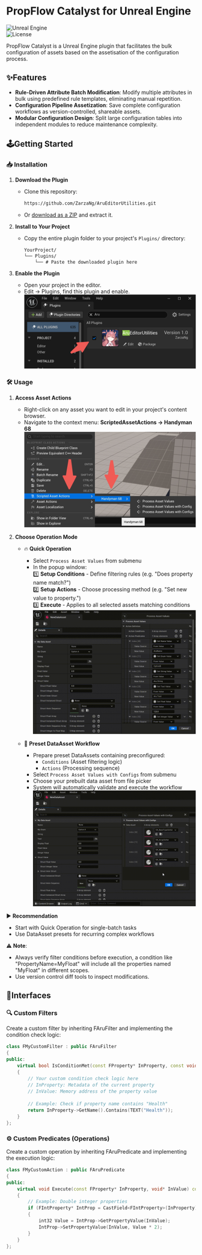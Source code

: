 # PropFlow Catalyst for Unreal Engine
![Unreal Engine](https://img.shields.io/badge/UnrealEngine-5-blue?logo=unrealengine)  
![License](https://img.shields.io/badge/License-MIT-green)

PropFlow Catalyst is a Unreal Engine plugin that facilitates the bulk configuration of assets based on the assetisation of the configuration process.

## ✨Features
- **Rule-Driven Attribute Batch Modification**: Modify multiple attributes in bulk using predefined rule templates, eliminating manual repetition.
- **Configuration Pipeline Assetization**: Save complete configuration workflows as version-controlled, shareable assets.
- **Modular Configuration Design**: Split large configuration tables into independent modules to reduce maintenance complexity.

## 🕹Getting Started

### 📥 Installation
1. **Download the Plugin**  
   - Clone this repository:  
     ```bash
     https://github.com/ZarzaNg/AruEditorUtilities.git
     ```
   - Or [download as a ZIP](https://github.com/ZarzaNg/AruEditorUtilities/archive/refs/heads/main.zip) and extract it.

2. **Install to Your Project**  
   - Copy the entire plugin folder to your project's `Plugins/` directory:  
     ```
     YourProject/  
     └── Plugins/  
         └── # Paste the downloaded plugin here
     ```

3. **Enable the Plugin**  
   - Open your project in the editor.  
   - Edit → Plugins, find this plugin and enable. ![EnablePlugin](Images/EnablePlugin.png)
  
### 🛠️ Usage
1. **Access Asset Actions**
   - Right-click on any asset you want to edit in your project's content browser.  
   - Navigate to the context menu: **ScriptedAssetActions → Handyman 68** ![AccessAssetActions](Images/AccessAssetActions.png)

2. **Choose Operation Mode**  
   - 🔥 **Quick Operation**  
     - Select `Process Asset Values` from submenu  
     - In the popup window:  
       1️⃣ **Setup Conditions** - Define filtering rules (e.g. "Does property name match?")  
       2️⃣ **Setup Actions** - Choose processing method (e.g. "Set new value to property.")  
       3️⃣ **Execute** - Applies to all selected assets matching conditions
![QuickProcessing](Images/QuickProcessing.gif)

   - 📁 **Preset DataAsset Workflow**  
     - Prepare preset DataAssets containing preconfigured:  
       - `Conditions` (Asset filtering logic)  
       - `Actions` (Processing sequence)  
     - Select `Process Asset Values with Configs` from submenu  
     - Choose your prebuilt data asset from file picker  
     - System will automatically validate and execute the workflow
![ModularSettings](Images/ModularSettings.gif)
    
▶️ **Recommendation**  
- Start with Quick Operation for single-batch tasks  
- Use DataAsset presets for recurring complex workflows

⚠️ **Note**:
- Always verify filter conditions before execution, a condition like "PropertyName=MyFloat" will include all the properties named "MyFloat" in different scopes.
- Use version control diff tools to inspect modifications.

## 🎯Interfaces
### 🔍 Custom Filters
Create a custom filter by inheriting FAruFilter and implementing the condition check logic:
```C++
class FMyCustomFilter : public FAruFilter
{
public:
    virtual bool IsConditionMet(const FProperty* InProperty, const void* InValue) const override
    {
        // Your custom condition check logic here
        // InProperty: Metadata of the current property
        // InValue: Memory address of the property value
        
        // Example: Check if property name contains "Health"
        return InProperty->GetName().Contains(TEXT("Health"));
    }
};
```

### ⚙️ Custom Predicates (Operations)
Create a custom operation by inheriting FAruPredicate and implementing the execution logic:
```C++
class FMyCustomAction : public FAruPredicate
{
public:
    virtual void Execute(const FProperty* InProperty, void* InValue) const override
    {
        // Example: Double integer properties
        if (FIntProperty* IntProp = CastField<FIntProperty>(InProperty))
        {
            int32 Value = IntProp->GetPropertyValue(InValue);
            IntProp->SetPropertyValue(InValue, Value * 2);
        }
    }
};
```
